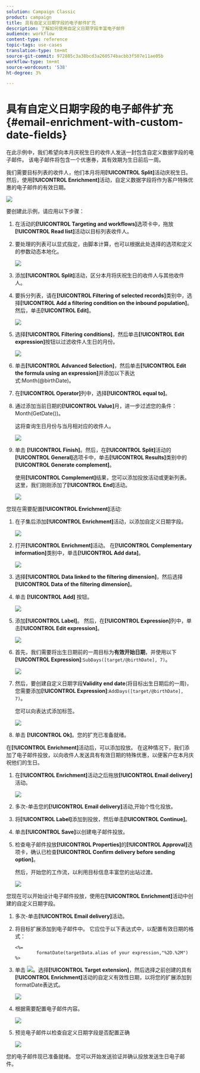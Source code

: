 ```yaml
---
solution: Campaign Classic
product: campaign
title: 具有自定义日期字段的电子邮件扩充
description: 了解如何使用自定义日期字段丰富电子邮件
audience: workflow
content-type: reference
topic-tags: use-cases
translation-type: tm+mt
source-git-commit: 972885c3a38bcd3a260574bacbb3f507e11ae05b
workflow-type: tm+mt
source-wordcount: '538'
ht-degree: 3%

---
```



# 具有自定义日期字段的电子邮件扩充{#email-enrichment-with-custom-date-fields}

在此示例中，我们希望向本月庆祝生日的收件人发送一封包含自定义数据字段的电子邮件。 该电子邮件将包含一个优惠券，其有效期为生日前后一周。

我们需要目标列表的收件人，他们本月将用&#x200B;**[!UICONTROL Split]**&#x200B;活动庆祝生日。 然后，使用&#x200B;**[!UICONTROL Enrichment]**&#x200B;活动，自定义数据字段将作为客户特殊优惠的电子邮件的有效日期。

![](assets/uc_enrichment.png)

要创建此示例，请应用以下步骤：

1. 在活动的&#x200B;**[!UICONTROL Targeting and workflows]**&#x200B;选项卡中，拖放&#x200B;**[!UICONTROL Read list]**&#x200B;活动以目标列表收件人。
1. 要处理的列表可以显式指定，由脚本计算，也可以根据此处选择的选项和定义的参数动态本地化。

   ![](assets/uc_enrichment_1.png)

1. 添加&#x200B;**[!UICONTROL Split]**&#x200B;活动，区分本月将庆祝生日的收件人与其他收件人。
1. 要拆分列表，请在&#x200B;**[!UICONTROL Filtering of selected records]**&#x200B;类别中，选择&#x200B;**[!UICONTROL Add a filtering condition on the inbound population]**。 然后，单击&#x200B;**[!UICONTROL Edit]**。

   ![](assets/uc_enrichment_2.png)

1. 选择&#x200B;**[!UICONTROL Filtering conditions]**，然后单击&#x200B;**[!UICONTROL Edit expression]**&#x200B;按钮以过滤收件人生日的月份。

   ![](assets/uc_enrichment_3.png)

1. 单击&#x200B;**[!UICONTROL Advanced Selection]**，然后单击&#x200B;**[!UICONTROL Edit the formula using an expression]**&#x200B;并添加以下表达式:Month(@birthDate)。
1. 在&#x200B;**[!UICONTROL Operator]**&#x200B;列中，选择&#x200B;**[!UICONTROL equal to]**。
1. 通过添加当前日期的&#x200B;**[!UICONTROL Value]**&#x200B;月，进一步过滤您的条件：Month(GetDate())。

   这将查询生日月份与当月相对应的收件人。

   ![](assets/uc_enrichment_4.png)

1. 单击 **[!UICONTROL Finish]**。然后，在&#x200B;**[!UICONTROL Split]**&#x200B;活动的&#x200B;**[!UICONTROL General]**&#x200B;选项卡中，单击&#x200B;**[!UICONTROL Results]**&#x200B;类别中的&#x200B;**[!UICONTROL Generate complement]**。

   使用&#x200B;**[!UICONTROL Complement]**&#x200B;结果，您可以添加投放活动或更新列表。 这里，我们刚刚添加了&#x200B;**[!UICONTROL End]**&#x200B;活动。

   ![](assets/uc_enrichment_6.png)

您现在需要配置&#x200B;**[!UICONTROL Enrichment]**&#x200B;活动:

1. 在子集后添加&#x200B;**[!UICONTROL Enrichment]**&#x200B;活动，以添加自定义日期字段。

   ![](assets/uc_enrichment_7.png)

1. 打开&#x200B;**[!UICONTROL Enrichment]**&#x200B;活动。 在&#x200B;**[!UICONTROL Complementary information]**&#x200B;类别中，单击&#x200B;**[!UICONTROL Add data]**。

   ![](assets/uc_enrichment_8.png)

1. 选择&#x200B;**[!UICONTROL Data linked to the filtering dimension]**，然后选择&#x200B;**[!UICONTROL Data of the filtering dimension]**。
1. 单击 **[!UICONTROL Add]** 按钮。

   ![](assets/uc_enrichment_9.png)

1. 添加&#x200B;**[!UICONTROL Label]**。 然后，在&#x200B;**[!UICONTROL Expression]**&#x200B;列中，单击&#x200B;**[!UICONTROL Edit expression]**。

   ![](assets/uc_enrichment_10.png)

1. 首先，我们需要将出生日期前的一周目标为&#x200B;**有效开始日期**，并使用以下&#x200B;**[!UICONTROL Expression]**:`SubDays([target/@birthDate], 7)`。

   ![](assets/uc_enrichment_11.png)

1. 然后，要创建自定义日期字段&#x200B;**Validity end date**(将目标出生日期后的一周)，您需要添加&#x200B;**[!UICONTROL Expression]**:`AddDays([target/@birthDate], 7)`。

   您可以向表达式添加标签。

   ![](assets/uc_enrichment_12.png)

1. 单击 **[!UICONTROL Ok]**。您的扩充已准备就绪。

在&#x200B;**[!UICONTROL Enrichment]**&#x200B;活动后，可以添加投放。 在这种情况下，我们添加了电子邮件投放，以向收件人发送具有有效日期的特殊优惠，以便客户在本月庆祝他们的生日。

1. 在&#x200B;**[!UICONTROL Enrichment]**&#x200B;活动之后拖放&#x200B;**[!UICONTROL Email delivery]**&#x200B;活动。

   ![](assets/uc_enrichment_15.png)

1. 多次-单击您的&#x200B;**[!UICONTROL Email delivery]**&#x200B;活动,开始个性化投放。
1. 将&#x200B;**[!UICONTROL Label]**&#x200B;添加到投放，然后单击&#x200B;**[!UICONTROL Continue]**。
1. 单击&#x200B;**[!UICONTROL Save]**&#x200B;以创建电子邮件投放。
1. 检查电子邮件投放&#x200B;**[!UICONTROL Properties]**&#x200B;的&#x200B;**[!UICONTROL Approval]**&#x200B;选项卡，确认已检查&#x200B;**[!UICONTROL Confirm delivery before sending option]**。

   然后，开始您的工作流，以利用目标信息丰富您的出站过渡。

   ![](assets/uc_enrichment_18.png)

您现在可以开始设计电子邮件投放，使用在&#x200B;**[!UICONTROL Enrichment]**&#x200B;活动中创建的自定义日期字段。

1. 多次-单击&#x200B;**[!UICONTROL Email delivery]**&#x200B;活动。
1. 将目标扩展添加到电子邮件中。 它应位于以下表达式中，以配置有效日期的格式：

   ```
   <%=
           formatDate(targetData.alias of your expression,"%2D.%2M")  %>
   ```

1. 单击 ![](assets/uc_enrichment_16.png)。选择&#x200B;**[!UICONTROL Target extension]**，然后选择之前创建的具有&#x200B;**[!UICONTROL Enrichment]**&#x200B;活动的自定义有效性日期，以将您的扩展添加到formatDate表达式。

   ![](assets/uc_enrichment_19.png)

1. 根据需要配置电子邮件内容。

   ![](assets/uc_enrichment_17.png)

1. 预览电子邮件以检查自定义日期字段是否配置正确

   ![](assets/uc_enrichment_20.png)

您的电子邮件现已准备就绪。 您可以开始发送验证并确认投放发送生日电子邮件。

